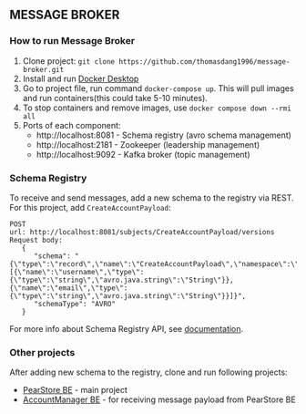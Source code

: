 ## MESSAGE BROKER
### How to run Message Broker
1) Clone project: `git clone https://github.com/thomasdang1996/message-broker.git`
2) Install and run [Docker Desktop](https://www.docker.com/products/docker-desktop/)
3) Go to project file, run command `docker-compose up`. This will pull images and run containers(this could take 5-10 minutes). 
4) To stop containers and remove images, use `docker compose down --rmi all`
5) Ports of each component:
    - http://localhost:8081 - Schema registry (avro schema management)
    - http://localhost:2181 - Zookeeper (leadership management)
    - http://localhost:9092 - Kafka broker (topic management)

### Schema Registry
To receive and send messages, add a new schema to the registry via REST. For this project, add `CreateAccountPayload`:
```
POST 
url: http://localhost:8081/subjects/CreateAccountPayload/versions   
Request body:
   {
      "schema": "{\"type\":\"record\",\"name\":\"CreateAccountPayload\",\"namespace\":\"avrogenerated.accountmanager\",\"fields\":[{\"name\":\"username\",\"type\":{\"type\":\"string\",\"avro.java.string\":\"String\"}},{\"name\":\"email\",\"type\":{\"type\":\"string\",\"avro.java.string\":\"String\"}}]}",
      "schemaType": "AVRO"
   }
```
For more info about Schema Registry API, see [documentation](https://docs.confluent.io/platform/current/schema-registry/develop/api.html#schemas).

### Other projects
After adding new schema to the registry, clone and run following projects:
- [PearStore BE](https://github.com/thomasdang1996/pear-store-be.git) - main project
- [AccountManager BE](https://github.com/thomasdang1996/account-manager-be.git) - for receiving message payload from PearStore BE
